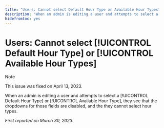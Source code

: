 ```yaml
---
title: "Users: Cannot select Default Hour Type or Available Hour Types"
description: "When an admin is editing a user and attempts to select a Default Hour Type or Available Hour Type, they see that the dropdowns for those fields are disabled, and the they cannot select hour types. "
hidefromtoc: yes
---
```


# Users: Cannot select [!UICONTROL Default Hour Type] or [!UICONTROL Available Hour Types]

>[!NOTE]
>
>This issue was fixed on April 13, 2023.

When an admin is editing a user and attempts to select a [!UICONTROL Default Hour Type] or [!UICONTROL Available Hour Type], they see that the dropdowns for those fields are disabled, and the they cannot select hour types. 

_First reported on March 30, 2023._

